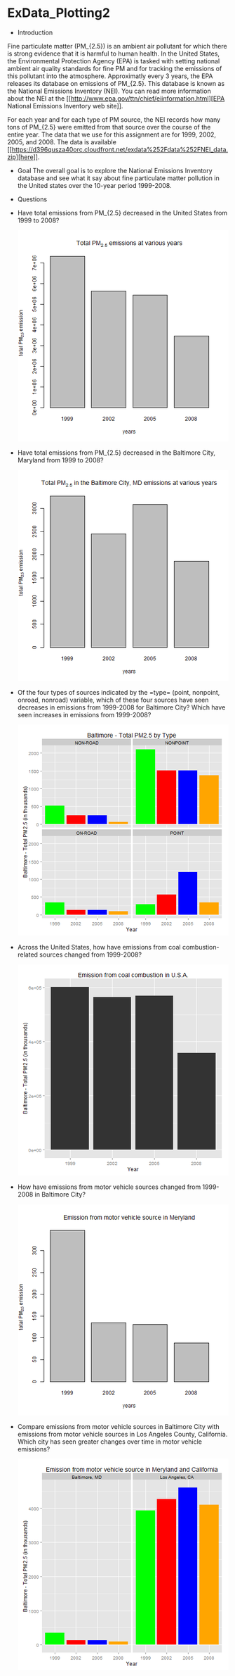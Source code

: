 # ExData_Plotting2
* Introduction

Fine particulate matter (PM_{2.5}) is an ambient air pollutant for which there
is strong evidence that it is harmful to human health. In the United States, the
Environmental Protection Agency (EPA) is tasked with setting national ambient
air quality standards for fine PM and for tracking the emissions of this
pollutant into the atmosphere. Approximatly every 3 years, the EPA releases its
database on emissions of PM_{2.5}. This database is known as the National
Emissions Inventory (NEI). You can read more information about the NEI at the
[[http://www.epa.gov/ttn/chief/eiinformation.html][EPA National Emissions Inventory web site]].

For each year and for each type of PM source, the NEI records how many tons of
PM_{2.5} were emitted from that source over the course of the entire year. The
data that we use for this assignment are for 1999, 2002, 2005, and
2008. The data is available [[https://d396qusza40orc.cloudfront.net/exdata%252Fdata%252FNEI_data.zip][here]].

* Goal
The overall goal is to explore the National Emissions Inventory database and see
what it say about fine particulate matter pollution in the United states over
the 10-year period 1999-2008.

* Questions

- Have total emissions from PM_{2.5} decreased in the United States from 1999 to
  2008?

  ![plot of chunk Plot1](Plot1.png) 

- Have total emissions from PM_{2.5} decreased in the Baltimore City, Maryland
  from 1999 to 2008?

   ![plot of chunk Plot2](Plot2.png) 

- Of the four types of sources indicated by the =type= (point, nonpoint, onroad,
  nonroad) variable, which of these four sources have seen decreases in
  emissions from 1999-2008 for Baltimore City? Which have seen increases in
  emissions from 1999-2008? 

  ![plot of chunk Plot3](Plot3.png) 

- Across the United States, how have emissions from coal combustion-related
  sources changed from 1999-2008?

   ![plot of chunk Plot4](Plot4.png) 

- How have emissions from motor vehicle sources changed from 1999-2008 in
  Baltimore City?

   ![plot of chunk Plot5](Plot5.png) 

- Compare emissions from motor vehicle sources in Baltimore City with emissions
  from motor vehicle sources in Los Angeles County, California. Which city has
  seen greater changes over time in motor vehicle emissions?

   ![plot of chunk Plot6](Plot6.png) 

